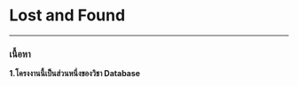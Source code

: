 <h1>Lost and Found</h1>
<hr>
<h3>เนื้อหา</h3>
<p><b>1.โครงงานนี้เป็นส่วนหนึ่งของวิชา Database</b></p>
